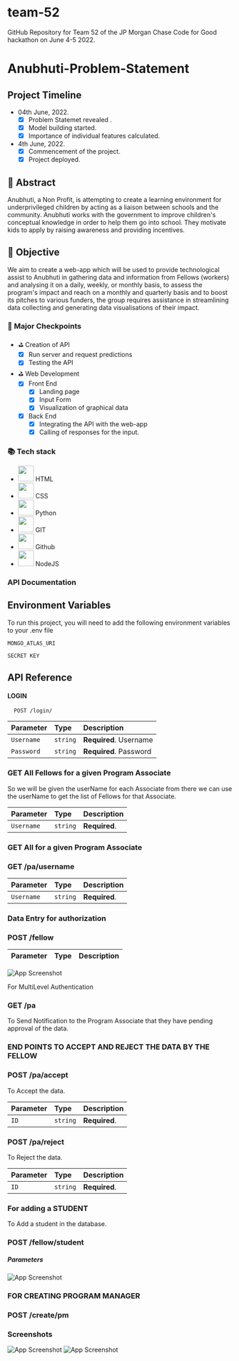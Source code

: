 # team-52

GitHub Repository for Team 52 of the JP Morgan Chase Code for Good hackathon on June 4-5 2022.

# Anubhuti-Problem-Statement

## Project Timeline

- 04th June, 2022.
  - [x] Problem Statemet revealed .
  - [x] Model building started.
  - [x] Importance of individual features calculated.
- 4th June, 2022.
  - [x] Commencement of the project.
  - [x] Project deployed.

## 📄 Abstract

Anubhuti, a Non Profit, is attempting to create a learning environment for underprivileged children by acting as a liaison between schools and the community. Anubhuti works with the government to improve children's conceptual knowledge in order to help them go into school. They motivate kids to apply by raising awareness and providing incentives.

## 🎯 Objective

We aim to create a web-app which will be used to provide technological assist to Anubhuti in gathering data and information from Fellows (workers) and analysing it on a daily, weekly, or monthly basis, to assess the program's impact and reach on a monthly and quarterly basis and to boost its pitches to various funders, the group requires assistance in streamlining data collecting and generating data visualisations of their impact.

### 📍 Major Checkpoints

- ⛳ Creation of API
  - [x] Run server and request predictions
  - [x] Testing the API
- ⛳ Web Development
  - [x] Front End
    - [x] Landing page
    - [x] Input Form
    - [x] Visualization of graphical data
  - [x] Back End
    - [x] Integrating the API with the web-app
    - [x] Calling of responses for the input.

### 📚 Tech stack

- <code><img height="35" src="https://raw.githubusercontent.com/github/explore/80688e429a7d4ef2fca1e82350fe8e3517d3494d/topics/html/html.png"></code> HTML
- <code><img height="35" src="https://raw.githubusercontent.com/github/explore/80688e429a7d4ef2fca1e82350fe8e3517d3494d/topics/css/css.png"></code> CSS
- <code><img height="35" src="https://raw.githubusercontent.com/github/explore/80688e429a7d4ef2fca1e82350fe8e3517d3494d/topics/python/python.png"></code> Python
- <code><img height="35" src="https://raw.githubusercontent.com/github/explore/80688e429a7d4ef2fca1e82350fe8e3517d3494d/topics/git/git.png"></code> GIT
- <code><img height="35" src="https://github.com/edent/SuperTinyIcons/blob/master/images/svg/github.svg"></code> Github
- <code><img height="35" src="https://raw.githubusercontent.com/github/explore/80688e429a7d4ef2fca1e82350fe8e3517d3494d/topics/nodejs/nodejs.png"></code> NodeJS

### API Documentation

## Environment Variables

To run this project, you will need to add the following environment variables to your .env file

`MONGO_ATLAS_URI`

`SECRET KEY`

## API Reference

#### LOGIN

```http
  POST /login/
```

| Parameter  | Type     | Description            |
| :--------- | :------- | :--------------------- |
| `Username` | `string` | **Required**. Username |
| `Password` | `string` | **Required**. Password |

### GET All Fellows for a given Program Associate

So we will be given the userName for each Associate from there we can use the userName to get the list of Fellows for that Associate.

| Parameter  | Type     | Description   |
| :--------- | :------- | :------------ |
| `Username` | `string` | **Required**. |

### GET All for a given Program Associate

### GET /pa/username

| Parameter  | Type     | Description   |
| :--------- | :------- | :------------ |
| `Username` | `string` | **Required**. |

### Data Entry for authorization

### POST /fellow

| Parameter | Type | Description |
| :-------- | :--- | :---------- |

<!-- App ScreenShot -->

![App Screenshot](./images/CSVMODEL.png)

For MultiLevel Authentication

### GET /pa

To Send Notification to the Program Associate that they have pending approval of the data.

### END POINTS TO ACCEPT AND REJECT THE DATA BY THE FELLOW

### POST /pa/accept

To Accept the data.

| Parameter | Type     | Description   |
| :-------- | :------- | :------------ |
| `ID`      | `string` | **Required**. |

### POST /pa/reject

To Reject the data.

| Parameter | Type     | Description   |
| :-------- | :------- | :------------ |
| `ID`      | `string` | **Required**. |

### For adding a STUDENT

To Add a student in the database.

### POST /fellow/student

##### Parameters

![App Screenshot](./images/StudentSchema.png)

### FOR CREATING PROGRAM MANAGER

### POST /create/pm

### Screenshots

![App Screenshot](./images/StudentObj.png)
![App Screenshot](./images/StudentSchema.png)
